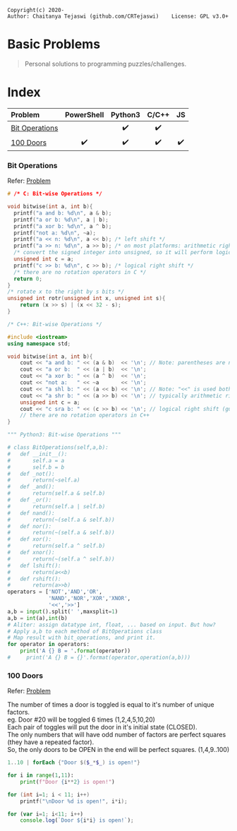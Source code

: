    Copyright(c) 2020-
    Author: Chaitanya Tejaswi (github.com/CRTejaswi)    License: GPL v3.0+


# Basic Problems

> Personal solutions to programming puzzles/challenges.

# Index

| Problem | PowerShell | Python3 | C/C++ | JS |
| :-- | :--: | :--: | :--: | :--: |
| [Bit Operations](#bit-operations) |  | ✔️ | ✔️ |  |
| [100 Doors](#100-doors) | ✔️ | ✔️ | ✔️ | ✔️ |

### Bit Operations

Refer: [Problem](http://www.rosettacode.org/wiki/Bitwise_operations) <br>

```c
# /* C: Bit-wise Operations */

void bitwise(int a, int b){
  printf("a and b: %d\n", a & b);
  printf("a or b: %d\n", a | b);
  printf("a xor b: %d\n", a ^ b);
  printf("not a: %d\n", ~a);
  printf("a << n: %d\n", a << b); /* left shift */
  printf("a >> n: %d\n", a >> b); /* on most platforms: arithmetic right shift */
  /* convert the signed integer into unsigned, so it will perform logical shift */
  unsigned int c = a;
  printf("c >> b: %d\n", c >> b); /* logical right shift */
  /* there are no rotation operators in C */
  return 0;
}
/* rotate x to the right by s bits */
unsigned int rotr(unsigned int x, unsigned int s){
    return (x >> s) | (x << 32 - s);
}
```

```cpp
/* C++: Bit-wise Operations */

#include <iostream>
using namespace std;

void bitwise(int a, int b){
    cout << "a and b: " << (a & b)  << '\n'; // Note: parentheses are needed because & has lower precedence than <<
    cout << "a or b:  " << (a | b)  << '\n';
    cout << "a xor b: " << (a ^ b)  << '\n';
    cout << "not a:   " << ~a       << '\n';
    cout << "a shl b: " << (a << b) << '\n'; // Note: "<<" is used both for output and for left shift
    cout << "a shr b: " << (a >> b) << '\n'; // typically arithmetic right shift, but not guaranteed
    unsigned int c = a;
    cout << "c sra b: " << (c >> b) << '\n'; // logical right shift (guaranteed)
    // there are no rotation operators in C++
}
```

```python
""" Python3: Bit-wise Operations """

# class BitOperations(self,a,b):
#   def __init__():
#       self.a = a
#       self.b = b
#   def _not():
#       return(~self.a)
#   def _and():
#       return(self.a & self.b)
#   def _or():
#       return(self.a | self.b)
#   def nand():
#       return(~(self.a & self.b))
#   def nor():
#       return(~(self.a & self.b))
#   def xor():
#       return(self.a ^ self.b)
#   def xnor():
#       return(~(self.a ^ self.b))
#   def lshift():
#       return(a<<b)
#   def rshift():
#       return(a>>b)
operators = ['NOT','AND','OR',
             'NAND','NOR','XOR','XNOR',
             '<<','>>']
a,b = input().split(' ',maxsplit=1)
a,b = int(a),int(b)
# Aliter: assign datatype int, float, ... based on input. But how?
# Apply a,b to each method of BitOperations class
# Map result with bit_operations, and print it.
for operator in operators:
    print('A {} B = '.format(operator))
#     print('A {} B = {}'.format(operator,operation(a,b)))
```

### 100 Doors

Refer: [Problem](https://rosettacode.org/wiki/100_doors) <br>

The number of times a door is toggled is equal to it's number of unique factors. <br>
eg. Door #20 will be toggled 6 times (1,2,4,5,10,20) <br>
Each pair of toggles will put the door in it's initial state (CLOSED). <br>
The only numbers that will have odd number of factors are perfect squares (they have a repeated factor). <br>
So, the only doors to be OPEN in the end will be perfect squares. (1,4,9..100) <br>

```powershell
1..10 | forEach {"Door $($_*$_) is open!"}
```
```python
for i in range(1,11):
    print(f"Door {i**2} is open!")
```
```c
for (int i=1; i < 11; i++)
    printf("\nDoor %d is open!", i*i);
```
```js
for (var i=1; i<11; i++)
    console.log(`Door ${i*i} is open!`);
```

